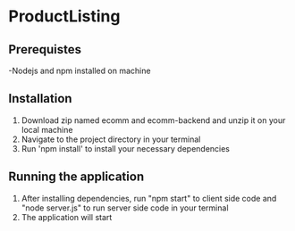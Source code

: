 # ProductListing


## Prerequistes
-Nodejs and npm installed on machine

## Installation
1. Download zip named ecomm and ecomm-backend and unzip it on your local machine
2. Navigate to the project directory in your terminal
3. Run 'npm install' to install your necessary dependencies

## Running the application
1. After installing dependencies, run "npm start" to client side code and "node server.js" to run server side code in your terminal
2. The application will start 
